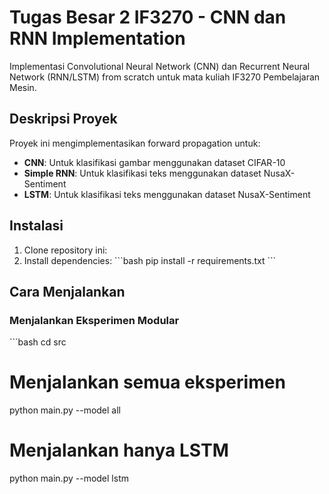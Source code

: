 # Tugas Besar 2 IF3270 - CNN dan RNN Implementation

Implementasi Convolutional Neural Network (CNN) dan Recurrent Neural Network (RNN/LSTM) from scratch untuk mata kuliah IF3270 Pembelajaran Mesin.

## Deskripsi Proyek

Proyek ini mengimplementasikan forward propagation untuk:
- **CNN**: Untuk klasifikasi gambar menggunakan dataset CIFAR-10
- **Simple RNN**: Untuk klasifikasi teks menggunakan dataset NusaX-Sentiment
- **LSTM**: Untuk klasifikasi teks menggunakan dataset NusaX-Sentiment


## Instalasi

1. Clone repository ini:
2. Install dependencies:
\`\`\`bash
pip install -r requirements.txt
\`\`\`

## Cara Menjalankan

### Menjalankan Eksperimen Modular

\`\`\`bash
cd src

# Menjalankan semua eksperimen
python main.py --model all

# Menjalankan hanya LSTM
python main.py --model lstm


